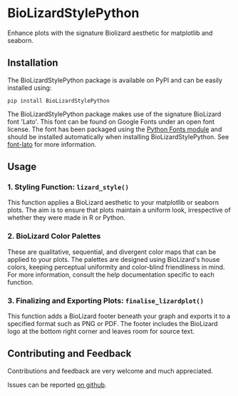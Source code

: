 # BioLizardStylePython

Enhance plots with the signature Biolizard aesthetic for matplotlib and seaborn.

## Installation

<!---
### 1. Extra requirements
`BioLizardStylePython` relies on the colorspace package, which is not available on the Python Package Index (PyPI). However, it is hosted on GitHub and needs to be installed directly from there. To install the `colorspace` package, please run the following command in your terminal:
```
pip install git+https://github.com/retostauffer/python-colorspace.git
```
Once you've successfully installed `colorspace`, you can proceed with the installation and usage of `BioLizardStylePython
-->

<!-- ### 1. Package Installation -->

The BioLizardStylePython package is available on PyPI and can be easily installed using:
```
pip install BioLizardStylePython
```

The BioLizardStylePython package makes use of the signature BioLizard font 'Lato'. This font can be found on Google Fonts under an open font license.
The font has been packaged using the [Python Fonts module](https://pypi.org/project/fonts/) and should be installed automatically when installing BioLizardStylePython. See [font-lato](https://pypi.org/project/font-lato/) for more information.

<!---
 ### 3. Font package

The BioLizardStylePython package makes use of the signature BioLizard font 'Lato'. This font can be found on Google Fonts under an open font license.
The font has been packaged using the [Python Fonts module](https://pypi.org/project/fonts/) and should be installed automatically when installing BioLizardStylePython. See [font-lato](https://pypi.org/project/font-lato/) for more information. 
-->

## Usage

### 1. Styling Function: `lizard_style()`

This function applies a BioLizard aesthetic to your matplotlib or seaborn plots. The aim is to ensure that plots maintain a uniform look, irrespective of whether they were made in R or Python.

### 2. BioLizard Color Palettes

These are qualitative, sequential, and divergent color maps that can be applied to your plots. The palettes are designed using BioLizard's house colors, keeping perceptual uniformity and color-blind friendliness in mind. For more information, consult the help documentation specific to each function.

### 3. Finalizing and Exporting Plots: `finalise_lizardplot()`

This function adds a BioLizard footer beneath your graph and exports it to a specified format such as PNG or PDF. The footer includes the BioLizard logo at the bottom right corner and leaves room for source text.

## Contributing and Feedback

Contributions and feedback are very welcome and much appreciated. 

Issues can be reported [on github](https://github.com/lizard-bio/nature-grade-visualization-playground/issues).

